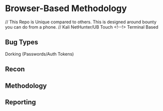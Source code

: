 # Browser-Based Methodology

// This Repo is Unique compared to others.  This is designed around bounty you can do from a phone.
// Kali NetHunter/UB Touch <!--!> Terminal Based

## Bug Types

Dorking (Passwords/Auth Tokens)

## Recon

## Methodology

## Reporting